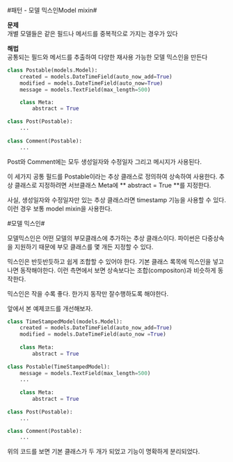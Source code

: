 #패턴 - 모델 믹스인Model mixin# 

**문제**  
개별 모델들은 같은 필드나 메서드를 중복적으로 가지는 경우가 있다

**해법**   
공통되는 필드와 메서드를 추출하여 다양한 재사용 가능한 모델 믹스인을 만든다   

```python
class Postable(models.Model):
	created = models.DateTimeField(auto_now_add=True)
	modified = models.DateTimeField(auto_now=True)
	message = models.TextField(max_length=500)

	class Meta:
		abstract = True
		
class Post(Postable):
	...
	
class Comment(Postable):
	...
```

Post와 Comment에는 모두 생성일자와 수정일자 그리고 메시지가 사용된다.

이 세가지 공통 필드를 Postable이라는 추상 클래스로 정의하여 상속하여 사용한다.
추상 클래스로 지정하려면 서브클래스 Meta에 ** abstract = True **를 지정한다.

사실, 생성일자와 수정일자만 있는 추상 클래스라면 timestamp 기능을 사용할 수 있다. 
이런 경우 보통 model mixin을 사용한다.

#모델 믹스인#

모델믹스인은 어떤 모델의 부모클래스에 추가하는 추상 클래스이다. 
파이썬은 다중상속을 지원하기 때문에 부모 클래스를 몇 개든 지정할 수 있다.

믹스인은 반듯반듯하고 쉽게 조합할 수 있어야 한다. 기본 클래스 록목에 믹스인을 넣고 나면 동작해야한다.
이런 측면에서 보면 상속보다는 조합(compositon)과 비슷하게 동작한다.

믹스인은 작을 수록 좋다. 한가지 동작만 잘수행하도록 해야한다.

앞에서 본 예제코드를 개선해보자.

```python
class TimeStampedModel(models.Model):
	created = models.DateTimeField(auto_now_add=True)
	modified = models.DateTimeField(auto_now =True)
	
	class Meta:
		abstract = True
		
class Postable(TimeStampedModel):
	message = models.TextField(max_length=500)
	...
	
	class Meta:
		abstract = True
		
class Post(Postable):
	...

class Comment(Postable):
	...
``` 
위의 코드를 보면 기본 클래스가 두 개가 되었고 기능이 명확하게 분리되었다.

 